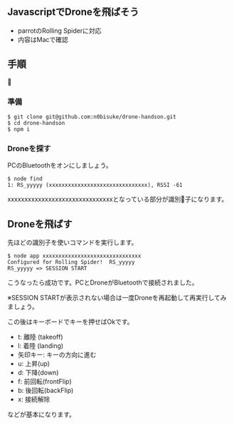 ## JavascriptでDroneを飛ばそう

* parrotのRolling Spiderに対応
* 内容はMacで確認

## 手順

### 準備

```
$ git clone git@github.com:n0bisuke/drone-handson.git
$ cd drone-handson
$ npm i
```

### Droneを探す

PCのBluetoothをオンにしましょう。

```
$ node find
1: RS_yyyyy (xxxxxxxxxxxxxxxxxxxxxxxxxxxxxxx), RSSI -61
```

xxxxxxxxxxxxxxxxxxxxxxxxxxxxxxxとなっている部分が識別子になります。

## Droneを飛ばす

先ほどの識別子を使いコマンドを実行します。

```
$ node app xxxxxxxxxxxxxxxxxxxxxxxxxxxxxxx
Configured for Rolling Spider!  RS_yyyyy
RS_yyyyy => SESSION START
```

こうなったら成功です。PCとDroneがBluetoothで接続されました。

※SESSION STARTが表示されない場合は一度Droneを再起動して再実行してみましょう。

この後はキーボードでキーを押せばOkです。

- t: 離陸 (takeoff)
- l: 着陸 (landing)
- 矢印キー: キーの方向に進む
- u: 上昇(up)
- d: 下降(down)
- f: 前回転(frontFlip)
- b: 後回転(backFlip)
- x: 接続解除

などが基本になります。
